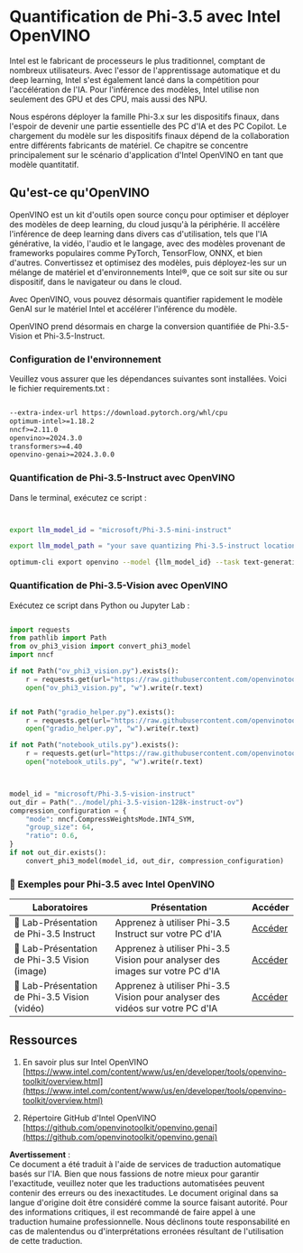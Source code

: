 # **Quantification de Phi-3.5 avec Intel OpenVINO**

Intel est le fabricant de processeurs le plus traditionnel, comptant de nombreux utilisateurs. Avec l'essor de l'apprentissage automatique et du deep learning, Intel s'est également lancé dans la compétition pour l'accélération de l'IA. Pour l'inférence des modèles, Intel utilise non seulement des GPU et des CPU, mais aussi des NPU.

Nous espérons déployer la famille Phi-3.x sur les dispositifs finaux, dans l'espoir de devenir une partie essentielle des PC d'IA et des PC Copilot. Le chargement du modèle sur les dispositifs finaux dépend de la collaboration entre différents fabricants de matériel. Ce chapitre se concentre principalement sur le scénario d'application d'Intel OpenVINO en tant que modèle quantitatif.

## **Qu'est-ce qu'OpenVINO**

OpenVINO est un kit d'outils open source conçu pour optimiser et déployer des modèles de deep learning, du cloud jusqu'à la périphérie. Il accélère l'inférence de deep learning dans divers cas d'utilisation, tels que l'IA générative, la vidéo, l'audio et le langage, avec des modèles provenant de frameworks populaires comme PyTorch, TensorFlow, ONNX, et bien d'autres. Convertissez et optimisez des modèles, puis déployez-les sur un mélange de matériel et d'environnements Intel®, que ce soit sur site ou sur dispositif, dans le navigateur ou dans le cloud.

Avec OpenVINO, vous pouvez désormais quantifier rapidement le modèle GenAI sur le matériel Intel et accélérer l'inférence du modèle.

OpenVINO prend désormais en charge la conversion quantifiée de Phi-3.5-Vision et Phi-3.5-Instruct.

### **Configuration de l'environnement**

Veuillez vous assurer que les dépendances suivantes sont installées. Voici le fichier requirements.txt : 

```txt

--extra-index-url https://download.pytorch.org/whl/cpu
optimum-intel>=1.18.2
nncf>=2.11.0
openvino>=2024.3.0
transformers>=4.40
openvino-genai>=2024.3.0.0

```

### **Quantification de Phi-3.5-Instruct avec OpenVINO**

Dans le terminal, exécutez ce script :

```bash


export llm_model_id = "microsoft/Phi-3.5-mini-instruct"

export llm_model_path = "your save quantizing Phi-3.5-instruct location"

optimum-cli export openvino --model {llm_model_id} --task text-generation-with-past --weight-format int4 --group-size 128 --ratio 0.6  --sym  --trust-remote-code {llm_model_path}


```

### **Quantification de Phi-3.5-Vision avec OpenVINO**

Exécutez ce script dans Python ou Jupyter Lab :

```python

import requests
from pathlib import Path
from ov_phi3_vision import convert_phi3_model
import nncf

if not Path("ov_phi3_vision.py").exists():
    r = requests.get(url="https://raw.githubusercontent.com/openvinotoolkit/openvino_notebooks/latest/notebooks/phi-3-vision/ov_phi3_vision.py")
    open("ov_phi3_vision.py", "w").write(r.text)


if not Path("gradio_helper.py").exists():
    r = requests.get(url="https://raw.githubusercontent.com/openvinotoolkit/openvino_notebooks/latest/notebooks/phi-3-vision/gradio_helper.py")
    open("gradio_helper.py", "w").write(r.text)

if not Path("notebook_utils.py").exists():
    r = requests.get(url="https://raw.githubusercontent.com/openvinotoolkit/openvino_notebooks/latest/utils/notebook_utils.py")
    open("notebook_utils.py", "w").write(r.text)



model_id = "microsoft/Phi-3.5-vision-instruct"
out_dir = Path("../model/phi-3.5-vision-128k-instruct-ov")
compression_configuration = {
    "mode": nncf.CompressWeightsMode.INT4_SYM,
    "group_size": 64,
    "ratio": 0.6,
}
if not out_dir.exists():
    convert_phi3_model(model_id, out_dir, compression_configuration)

```

### **🤖 Exemples pour Phi-3.5 avec Intel OpenVINO**

| Laboratoires | Présentation | Accéder |
| ------------ | ------------ | ------- |
| 🚀 Lab-Présentation de Phi-3.5 Instruct  | Apprenez à utiliser Phi-3.5 Instruct sur votre PC d'IA | [Accéder](../../../../../code/09.UpdateSamples/Aug/intel-phi35-instruct-zh.ipynb) |
| 🚀 Lab-Présentation de Phi-3.5 Vision (image) | Apprenez à utiliser Phi-3.5 Vision pour analyser des images sur votre PC d'IA | [Accéder](../../../../../code/09.UpdateSamples/Aug/intel-phi35-vision-img.ipynb) |
| 🚀 Lab-Présentation de Phi-3.5 Vision (vidéo) | Apprenez à utiliser Phi-3.5 Vision pour analyser des vidéos sur votre PC d'IA | [Accéder](../../../../../code/09.UpdateSamples/Aug/intel-phi35-vision-video.ipynb) |

## **Ressources**

1. En savoir plus sur Intel OpenVINO [https://www.intel.com/content/www/us/en/developer/tools/openvino-toolkit/overview.html](https://www.intel.com/content/www/us/en/developer/tools/openvino-toolkit/overview.html)

2. Répertoire GitHub d'Intel OpenVINO [https://github.com/openvinotoolkit/openvino.genai](https://github.com/openvinotoolkit/openvino.genai)

**Avertissement** :  
Ce document a été traduit à l'aide de services de traduction automatique basés sur l'IA. Bien que nous fassions de notre mieux pour garantir l'exactitude, veuillez noter que les traductions automatisées peuvent contenir des erreurs ou des inexactitudes. Le document original dans sa langue d'origine doit être considéré comme la source faisant autorité. Pour des informations critiques, il est recommandé de faire appel à une traduction humaine professionnelle. Nous déclinons toute responsabilité en cas de malentendus ou d'interprétations erronées résultant de l'utilisation de cette traduction.